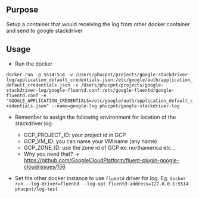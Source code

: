 ## Purpose
Setup a container that would receiving the log from other docker container and send to google stackdriver

## Usage

* Run the docker

```docker run -p 5514:514 -v /Users/phucpnt/projects/google-stackdriver-log/application_default_credentials.json:/etc/google/auth/application_default_credentials.json -v /Users/phucpnt/projects/google-stackdriver-log/google-fluentd.conf:/etc/google-fluentd/google-fluentd.conf -e "GOOGLE_APPLICATION_CREDENTIALS=/etc/google/auth/application_default_credentials.json" --name=google-log phucpnt/google-stackdriver-log```
* Remember to assign the following environment for location of the stackdriver log:
  * GCP_PROJECT_ID: your project id in GCP
  * GCP_VM_ID: you can name your VM name (any name)
  * GCP_ZONE_ID: use the zone id of GCP ex: northamerica etc...
  * Why you need that? -> https://github.com/GoogleCloudPlatform/fluent-plugin-google-cloud/issues/156

* Set the other docker instance to use `fluentd` driver for log.
Eg. ```docker run --log-driver=fluentd --log-opt fluentd-address=127.0.0.1:5514 phucpnt/log-test```

